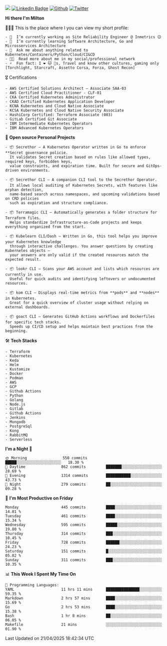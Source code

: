 ![](https://komarev.com/ghpvc/?username=miltlima&color=blueviolet) [![Linkedin Badge](https://img.shields.io/badge/-LinkedIn-blue?style=flat-square&logo=Linkedin&logoColor=white&link=https://www.linkedin.com/in/miltonlimaj/)](https://www.linkedin.com/in/miltonlimaj/) [![Github](https://img.shields.io/github/followers/miltlima?style=social)](https://github.com/miltlima?tab=followers) [![Twitter](https://img.shields.io/twitter/follow/milt_lima?style=social)](https://twitter.com/milt_lima)
 


     
**Hi there I'm Milton**

👨🏽‍💻 This is the place where I you can view my short profile:
```text
- 🔭  I’m currently working as Site Reliability Engineer @ Inmetrics 😉
- 🌱  I’m currently learning Software Architecture, Go and Microsservices Architecture
- 💬  Ask me about anything related to Kubernetes/Containers/Python/Cloud/CI&CD
- 👨‍💻  Read more about me in my social/professional network
- ⚡  Fun fact: I ❤️ 🐱 🐶s, Travel and know other cultures, gaming only [Torchlight, Starcraft, Assetto Corsa, Forza, Ghost Recon]
```
🎖 Certifications
```text
- AWS Certified Solutions Architect – Associate SAA-03
- AWS Certified Cloud Practitioner - CLF-01
- CKA Certified Kubernetes Administrator
- CKAD Certified Kubernetes Application Developer
- KCNA Kubernetes and Cloud Native Associate
- KCSA Kubernetes and Cloud Native Security Associate
- HashiCorp Certified: Terraform Associate (003)
- GitLab Certified Git Associate
- IBM Intermediate Kubernetes Operators
- IBM Advanced Kubernetes Operators
```
📐 **Open source Personal Projects**

```text
- 📦 Secrethor – A Kubernetes Operator written in Go to enforce **Secret governance policie.  
  It validates Secret creation based on rules like allowed types, required keys, forbidden keys,  
  value constraints, and expiration time. Built for secure and GitOps-driven environments.

- 📦 Secrethor CLI – A companion CLI tool to the Secrethor Operator.  
  It allows local auditing of Kubernetes Secrets, with features like orphan detection,  
  name-based search across namespaces, and upcoming validations based on CRD policies  
  such as expiration and structure compliance.

- 📦 Terramagic CLI – Automatically generates a folder structure for Terraform files.  
  Helps standardize Infrastructure-as-Code projects and keeps everything organized from the start.

- 📦 Kubelearn CLI/Dash – Written in Go, this tool helps you improve your Kubernetes knowledge  
  through interactive challenges. You answer questions by creating Kubernetes objects —  
  your answers are only valid if the created resources match the expected result.

- 📦 lookr CLI – Scans your AWS account and lists which resources are currently in use.  
  Useful for quick audits and identifying leftovers or undocumented resources.

- 📦 kom CLI – Displays real-time metrics from **pods** and **nodes** in Kubernetes.  
  Great for a quick overview of cluster usage without relying on external dashboards.

- 📦 goact CLI – Generates GitHub Actions workflows and Dockerfiles for specific tech stacks.  
  Speeds up CI/CD setup and helps maintain best practices from the beginning.
```
🛠 **Tech Stacks**

```text
- Terraform
- Kubernetes
- Keda
- Helm
- Kustomize
- Docker
- Podman
- AWS
- GCP
- Github Actions
- Python
- Golang
- Node.js
- Gitlab
- Github Actions
- Jenkins
- Mongodb
- PostgreSql
- Kong
- RabbitMQ
- Serverless
```         

<!--START_SECTION:waka-->
**I'm a Night 🦉** 

```text
🌞 Morning                550 commits         █████░░░░░░░░░░░░░░░░░░░░   18.30 % 
🌆 Daytime                862 commits         ███████░░░░░░░░░░░░░░░░░░   28.69 % 
🌃 Evening                1314 commits        ███████████░░░░░░░░░░░░░░   43.73 % 
🌙 Night                  279 commits         ██░░░░░░░░░░░░░░░░░░░░░░░   09.28 % 
```
📅 **I'm Most Productive on Friday** 

```text
Monday                   445 commits         ████░░░░░░░░░░░░░░░░░░░░░   14.81 % 
Tuesday                  461 commits         ████░░░░░░░░░░░░░░░░░░░░░   15.34 % 
Wednesday                595 commits         █████░░░░░░░░░░░░░░░░░░░░   19.80 % 
Thursday                 314 commits         ███░░░░░░░░░░░░░░░░░░░░░░   10.45 % 
Friday                   728 commits         ██████░░░░░░░░░░░░░░░░░░░   24.23 % 
Saturday                 151 commits         █░░░░░░░░░░░░░░░░░░░░░░░░   05.02 % 
Sunday                   311 commits         ███░░░░░░░░░░░░░░░░░░░░░░   10.35 % 
```


📊 **This Week I Spent My Time On** 

```text
💬 Programming Languages: 
YAML                     11 hrs 11 mins      ███████████████░░░░░░░░░░   59.35 % 
Markdown                 2 hrs 57 mins       ████░░░░░░░░░░░░░░░░░░░░░   15.69 % 
Go                       2 hrs 53 mins       ████░░░░░░░░░░░░░░░░░░░░░   15.38 % 
Bash                     1 hr 8 mins         ██░░░░░░░░░░░░░░░░░░░░░░░   06.05 % 
Makefile                 21 mins             ░░░░░░░░░░░░░░░░░░░░░░░░░   01.90 % 
```


 Last Updated on 21/04/2025 18:42:34 UTC
<!--END_SECTION:waka-->
